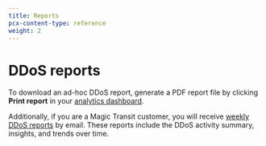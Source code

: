 ```yaml
---
title: Reports
pcx-content-type: reference
weight: 2
---
```


# DDoS reports

To download an ad-hoc DDoS report, generate a PDF report file by clicking **Print report** in your [analytics dashboard](/reference/analytics).

Additionally, if you are a Magic Transit customer, you will receive [weekly DDoS reports](https://support.cloudflare.com/hc/articles/360053233231) by email. These reports include the DDoS activity summary, insights, and trends over time.

